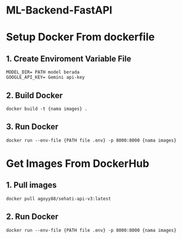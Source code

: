 # ML-Backend-FastAPI

# Setup Docker From dockerfile
## 1. Create Enviroment Variable File
```
MODEL_DIR= PATH model berada
GOOGLE_API_KEY= Gemini api-key
```

## 2. Build Docker
```
docker build -t {nama images} .
```

## 3. Run Docker
```
docker run --env-file {PATH file .env} -p 8000:8000 {nama images}
```

# Get Images From DockerHub
## 1. Pull images
```
docker pull agoyy88/sehati-api-v3:latest
```
## 2. Run Docker
```
docker run --env-file {PATH file .env} -p 8000:8000 {nama images}
```